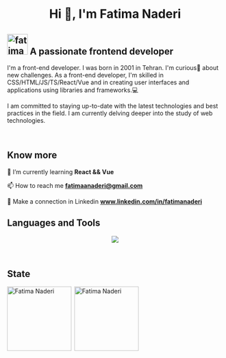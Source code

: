 <h1 align="center">Hi 👋, I'm Fatima Naderi</h1>

<h2 align="left">
  <img src="https://camo.githubusercontent.com/76a9f7976e006595ac3361e2f0ca8ef03862c478fe7126239ea85e2d9ce63d3a/68747470733a2f2f69696c692e696f2f4a6c77726373312e676966" alt="fatima naderi" style="width:48px;height:'auto';">
  A passionate frontend developer</h2>

<p>
  I'm a front-end developer. I was born in 2001 in Tehran. I'm curious🤔 about new challenges. As a front-end developer, I'm skilled in CSS/HTML/JS/TS/React/Vue and in creating user interfaces and applications using libraries and frameworks.💻
<br/>
</p>
<p>
  I am committed to staying up-to-date with the latest technologies and best practices in the field. I am currently delving deeper into the study of web technologies.
</p>

<br/>
<h2 align="left">Know more</h2>

🌱 I’m currently learning **React && Vue**

📫 How to reach me **fatimaanaderi@gmail.com** 

🔌 Make a connection in Linkedin **www.linkedin.com/in/fatimanaderi**
<br/>

<h2 align="left">Languages and Tools</h2>
 
<p align="center">
  <a href="https://skillicons.dev">
    <img src="https://skillicons.dev/icons?i=git,html,css,js,react,tailwind,ts,vue,py,nuxtjs,sass,bootstrap,redux,pinia" />
  </a>
</p>
<br/>
<h2 align="left">State</h2>
<div style="display:flex;" >
<div width="200">
  <img align="left" src="https://github-readme-stats.vercel.app/api/top-langs?username=fatimanaderi&show_icons=true&locale=en&layout=compact&theme=radical" alt="Fatima Naderi"  height="150" />
</div>
<div width="200">
  &nbsp;<img align="center" src="https://github-readme-stats.vercel.app/api?username=fatimanaderi&show_icons=true&locale=en&theme=radical" alt="Fatima Naderi"  height="150"/>
</div>

</div>

